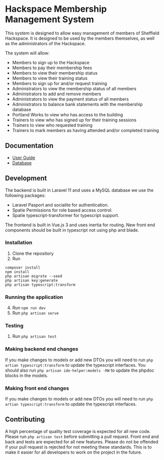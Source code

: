 # Hackspace Membership Management System

This system is designed to allow easy management of members of Sheffield Hackspace. It is designed to be used by the members themselves, as well as the administrators of the Hackspace.

The system will allow:

* Members to sign up to the Hackspace
* Members to pay their membership fees
* Members to view their membership status
* Members to view their training status
* Members to sign up for and/or request training
* Administrators to view the membership status of all members
* Administrators to add and remove members
* Administrators to view the payment status of all members
* Administrators to balance bank statements with the membership database
* Portland Works to view who has access to the building
* Trainers to view who has signed up for their training sessions
* Trainers to view who requested training
* Trainers to mark members as having attended and/or completed training

## Documentation
 * [User Guide](./documentation/user-guide.md)
 * [Database](./documentation/database.md)

## Development
The backend is built in Laravel 11 and uses a MySQL database we use the following packages:
* Laravel Pasport and socialite for authentication.
* Spatie Permissions for role based access control.
* Spatie typescript-transformer for typescript support.

The frontend is built in Vue.js 3 and uses inertia for routing. New front end components should be built in typescript not using php and blade.

### Installation
1. Clone the repository
2. Run 
``` shell
composer install
npm install
php artisan migrate --seed
php artisan key:generate
php artisan typescript:transform
```

### Running the application
4. Run `npm run dev`
9. Run `php artisan serve`

### Testing
1. Run `php artisan test`

### Making backend end changes
If you make changes to models or add new DTOs you will need to run `php artian typescript:transform` to update the typescript interfaces.
You should also run `php artisan ide-helper:models -RW` to update the phpdoc blocks in the models.

### Making front end changes
If you make changes to models or add new DTOs you will need to run `php artian typescript:transform` to update the typescript interfaces.

## Contributing
A high percentage of quality test coverage is expected for all new code. Please run `php artisan test` before submitting a pull request.
Front end and back and tests are expected for all new features.
Please do not be offended if your pull request is rejected for not meeting these standards.
This is to make it easier for all developers to work on the project in the future.

